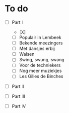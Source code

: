# To do

- [ ] Part I
	- [X]
	- [ ] Populair in Lembeek
	- [ ] Bekende meezingers
	- [ ] Met dansjes erbij
	- [ ] Walsen
	- [ ] Swing, swung, swang
	- [ ] Voor de techniekers
	- [ ] Nog meer muziekjes
	- [ ] Les Gilles de Binches

- [ ] Part II

- [ ] Part III

- [ ] Part IV
